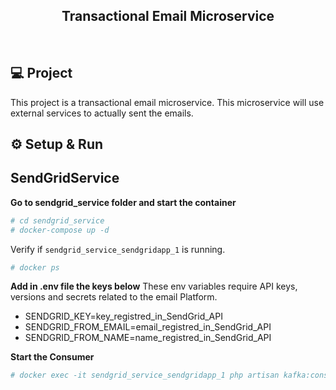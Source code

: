<h2 align="center">
  Transactional Email Microservice
</h2>

<br>

## 💻 Project

This project is a transactional email microservice. This microservice will use external services to actually sent the emails.

## ⚙️ Setup & Run  

## SendGridService
**Go to sendgrid_service folder and start the container**
```sh
# cd sendgrid_service
# docker-compose up -d
```
Verify if `sendgrid_service_sendgridapp_1` is running.
```sh
# docker ps 
```
**Add in .env file the keys below**
These env variables require API keys, versions and secrets related to the email Platform.
- SENDGRID_KEY=key_registred_in_SendGrid_API
- SENDGRID_FROM_EMAIL=email_registred_in_SendGrid_API
- SENDGRID_FROM_NAME=name_registred_in_SendGrid_API

**Start the Consumer**
```sh
# docker exec -it sendgrid_service_sendgridapp_1 php artisan kafka:consumer sendgrid sendgrid-group 
```
